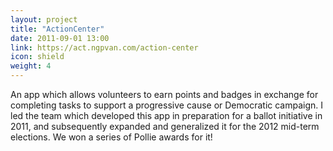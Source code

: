 ```yaml
---
layout: project
title: "ActionCenter"
date: 2011-09-01 13:00
link: https://act.ngpvan.com/action-center
icon: shield
weight: 4
---
```


An app which allows volunteers to earn points and badges in exchange for completing tasks to support a progressive cause or Democratic campaign. I led the team which developed this app in preparation for a ballot initiative in 2011, and subsequently expanded and generalized it for the 2012 mid-term elections. We won a series of Pollie awards for it!